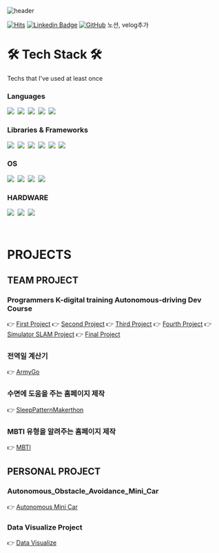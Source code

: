 ![header](https://capsule-render.vercel.app/api?type=waving&color=auto&height=300&section=header&text=Cho%20Youngjin%20Jin&fontSize=90&animation=fadeIn&fontAlignY=30&desc=자율주행%20개발자를%20꿈꾸는%20대학생&descAlignY=51&descAlign=62)


[![Hits](https://hits.seeyoufarm.com/api/count/incr/badge.svg?url=https%3A%2F%2Fgithub.com%2FCUN-bjy?&style=flat-square)](https://hits.seeyoufarm.com) [![Linkedin Badge](https://img.shields.io/badge/-LinkedIn-blue?style=flat-square&logo=Linkedin&logoColor=white)](https://www.linkedin.com/in/youngjin-cho-429b77217/) [
<img alt="GitHub" src="https://img.shields.io/badge/GitHub%20-%2314354C.svg?&style=flat-square&logo=GitHub&logoColor=white"/>](https://github.com/choyoungjin0928) 
노션, velog추가

<h1 align="left">🛠 Tech Stack 🛠</h1>

<p align="left"> Techs that I've used at least once </p>

<h3>Languages</h3>
<p align="left">
  <img src="https://img.shields.io/badge/Python-3766AB?style=flat-square&logo=Python&logoColor=white"/></a>&nbsp 
  <img src="https://img.shields.io/badge/C++-00599C?style=flat-square&logo=C%2B%2B&logoColor=white"/></a>&nbsp 
  <img src="https://img.shields.io/badge/C-A8B9CC?style=flat-square&logo=C&logoColor=white"/></a>&nbsp  
  <img src="https://img.shields.io/badge/Javascript-ffb13b?style=flat-square&logo=javascript&logoColor=white"/></a>&nbsp 
  <img src="https://img.shields.io/badge/css-1572B6?style=flat-square&logo=css3&logoColor=white"/></a>&nbsp 
</p>
<h3>Libraries & Frameworks</h3>
<p align="left">
  <img src="https://img.shields.io/badge/OpenCV-007396?style=flat-square&logo=Java&logoColor=white"/></a>&nbsp 
  <img src="https://img.shields.io/badge/ROS-007396?style=flat-square&logo=Java&logoColor=white"/></a>&nbsp 
  <img src="https://img.shields.io/badge/Tensorflow-007396?style=flat-square&logo=Java&logoColor=white"/></a>&nbsp 
  <img src="https://img.shields.io/badge/Pytorch-007396?style=flat-square&logo=Java&logoColor=white"/></a>&nbsp 
  <img src="https://img.shields.io/badge/MatplotLib-007396?style=flat-square&logo=Java&logoColor=white"/></a>&nbsp 
  <img src="https://img.shields.io/badge/Keras-007396?style=flat-square&logo=Java&logoColor=white"/></a>&nbsp 
</p>
<h3>OS</h3>
<p align="left">
  <img src="https://img.shields.io/badge/WINDOWS-007396?style=flat-square&logo=Java&logoColor=white"/></a>&nbsp 
  <img src="https://img.shields.io/badge/LINUX-007396?style=flat-square&logo=Java&logoColor=white"/></a>&nbsp 
  <img src="https://img.shields.io/badge/UBUNTU-007396?style=flat-square&logo=Java&logoColor=white"/></a>&nbsp 
  <img src="https://img.shields.io/badge/RASBIAN-007396?style=flat-square&logo=Java&logoColor=white"/></a>&nbsp 
</p>
<h3>HARDWARE</h3>
<p align="left">
  <img src="https://img.shields.io/badge/RASPBERRYPI-007396?style=flat-square&logo=Java&logoColor=white"/></a>&nbsp 
  <img src="https://img.shields.io/badge/ARDUINO-007396?style=flat-square&logo=Java&logoColor=white"/></a>&nbsp 
  <img src="https://img.shields.io/badge/XYCAR-007396?style=flat-square&logo=Java&logoColor=white"/></a>&nbsp 
</p><br>

# PROJECTS
## TEAM PROJECT
### Programmers K-digital training Autonomous-driving Dev Course
:point_right: [First Project](https://github.com/PROGRAMMERS-TEAM-C/Project1)
:point_right: [Second Project](https://github.com/PROGRAMMERS-TEAM-C/Project2)
:point_right: [Third Project](https://github.com/PROGRAMMERS-TEAM-C/Project3)
:point_right: [Fourth Project](https://github.com/PROGRAMMERS-TEAM-C/Project4)
:point_right: [Simulator SLAM Project](https://github.com/PROGRAMMERS-TEAM-C/Project5)
:point_right: [Final Project](https://github.com/choyoungjin0928/Final_Project_TeamB) 

### 전역일 계산기
:point_right: [ArmyGo](https://github.com/choyoungjin0928/ArmyGo) 

### 수면에 도움을 주는 홈페이지 제작
:point_right: [SleepPatternMakerthon](https://github.com/choyoungjin0928/SleepPatternMakerthon) 

### MBTI 유형을 알려주는 홈페이지 제작
:point_right: [MBTI](https://github.com/choyoungjin0928/MBTI) 

## PERSONAL PROJECT

### Autonomous_Obstacle_Avoidance_Mini_Car
:point_right: [Autonomous Mini Car](https://github.com/choyoungjin0928/Autonomous-Driving-Mini-Car) 

### Data Visualize Project
:point_right: [Data Visualize](https://github.com/choyoungjin0928/python_visualize_project) 

